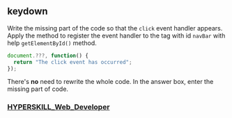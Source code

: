 ## keydown

Write the missing part of the code so that the `click` event handler appears. Apply the method to register the event handler to the tag with id `navBar` with help `getElementById()` method.

```javascript
document.???, function() {
  return "The click event has occurred";
});
```

There's **no** need to rewrite the whole code. In the answer box, enter the missing part of code.

### [HYPERSKILL_Web_Developer](https://github.com/kakanew/HYPERSKILL_Web_Developer)

